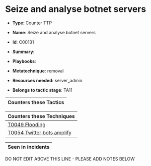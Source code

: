 # Seize and analyse botnet servers

* **Type**: Counter TTP

* **Name**: Seize and analyse botnet servers

* **Id**: C00131

* **Summary**: 

* **Playbooks**: 

* **Metatechnique**: removal

* **Resources needed:** server_admin

* **Belongs to tactic stage**: TA11


| Counters these Tactics |
| ---------------------- |



| Counters these Techniques |
| ------------------------- |
| [T0049 Flooding](../techniques/T0049.md) |
| [T0054 Twitter bots amplify](../techniques/T0054.md) |



| Seen in incidents |
| ----------------- |


DO NOT EDIT ABOVE THIS LINE - PLEASE ADD NOTES BELOW